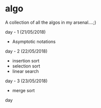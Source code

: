 # algo
A collection of all the algos in my arsenal....;)

day - 1 (21/05/2018)
* Asymptotic notations

day - 2 (22/05/2018)
* insertion sort
* selection sort
* linear search

day - 3 (23/05/2018)
* merge sort

day
